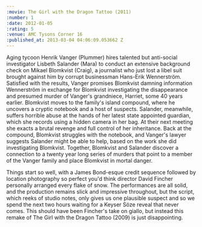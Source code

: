 ```yaml
--- 
:movie: The Girl with the Dragon Tattoo (2011)
:number: 1
:date: 2012-01-05
:rating: 5
:venue: AMC Tysons Corner 16
:published_at: 2013-03-04 04:06:09.053662 Z
---
```

Aging tycoon Henrik Vanger (Plummer) hires talented but anti-social investigator Lisbeth Salander (Mara) to conduct an extensive background check on Mikael Blomkvist (Craig), a journalist who just lost a libel suit brought against him by corrupt businessman Hans-Erik Wennerström. Satisfied with the results, Vanger promises Blomkvist damning information Wennerström in exchange for Blomkvist investigating the disappearance and presumed murder of Vanger's grandniece, Harriet, some 40 years earlier. Blomkvist moves to the family's island compound, where he uncovers a cryptic notebook and a host of suspects. Salander, meanwhile, suffers horrible abuse at the hands of her latest state appointed guardian, which she records using a hidden camera in her bag. At their next meeting she exacts a brutal revenge and full control of her inheritance. Back at the compound, Blomkvist struggles with the notebook, and Vanger's lawyer suggests Salander might be able to help, based on the work she did investigating Blomkvist. Together, Blomkvist and Salander discover a connection to a twenty year long series of murders that point to a member of the Vanger family and place Blomkvist in mortal danger. 

Things start so well, with a James Bond-esque credit sequence followed by location photography so perfect you'd think director David Fincher personally arranged every flake of snow. The performances are all solid, and the production remains slick and impressive throughout, but the script, which reeks of studio notes, only gives us one plausible suspect and so we spend the next two hours waiting for a Keyser Söze reveal that never comes. This should have been Fincher's take on giallo, but instead this remake of The Girl with the Dragon Tattoo (2009) is just disappointing.